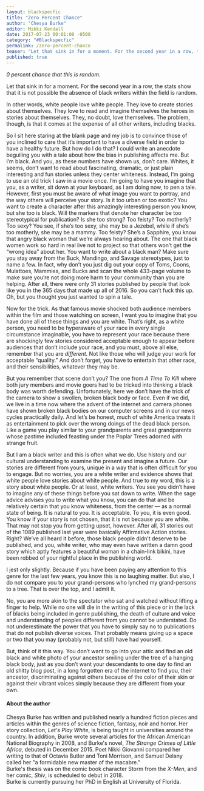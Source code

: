 ```yaml
---
layout: blackspecfic
title: "Zero Percent Chance"
author: "Chesya Burke"
editor: Mikki Kendall
date: 2017-07-23 00:01:00 -0500
category: "#Blackspecfic"
permalink: /zero-percent-chance
teaser: "Let that sink in for a moment. For the second year in a row, the stats show that it is not possible the absence of black writers within the field is random."
published: true
---
```


_0 percent chance that this is random._

Let that sink in for a moment. For the second year in a row, the stats show that it is not possible the absence of black writers within the field is random.

In other words, white people love white people. They love to create stories about themselves. They love to read and imagine themselves the heroes in stories about themselves. They, no doubt, love themselves. The problem, though, is that it comes at the expense of all other writers, including blacks.

So I sit here staring at the blank page and my job is to convince those of you inclined to care that it’s important to have a diverse field in order to have a healthy future. But how do I do that? I could write an anecdote beguiling you with a tale about how the bias in publishing affects me. But I’m black. And you, as these numbers have shown us, don’t care. Whites, it seems, don’t want to read about fascinating, dramatic, or just plain interesting and fun stories unless they center whiteness. Instead, I’m going to use an old trick I saw in a movie once. I’m going to have you imagine that you, as a writer, sit down at your keyboard, as I am doing now, to pen a tale. However, first you must be aware of what image you want to portray, and the way others will perceive your story. Is it too urban or too exotic? You want to create a character after this amazingly interesting person you know, but she too is black. Will the markers that denote her character be too stereotypical for publication? Is she too strong? Too feisty? Too motherly? Too sexy? You see, if she’s too sexy, she may be a Jezebel, while if she’s too motherly, she may be a mammy. Too feisty? She’s a Sapphire, you know that angry black woman that we’re always hearing about. The one that black women work so hard in real live not to project so that others won’t get the “wrong idea” about her. You want to write about a black man? Make sure you stay away from the Buck, Mandingo, and Savage stereotypes, just to name a few. In fact, why don’t you just dig out your copy of Toms, Coons, Mulattoes, Mammies, and Bucks and scan the whole 433-page volume to make sure you’re not doing more harm to your community than you are helping. After all, there were only 31 stories published by people that look like you in the 365 days that made up all of 2016. So you can’t fuck this up. Oh, but you thought you just wanted to spin a tale.

Now for the trick. As that famous movie shocked both audience members within the film and those watching on screen, I want you to imagine that you have done all of these things and you are white. That’s right, as a white person, you need to be hyperaware of your race in every single circumstance imaginable, you have to represent your race because there are shockingly few stories considered acceptable enough to appear before audiences that don’t include your race, and you must, above all else, remember that you are _different_. Not like those who will judge your work for acceptable “quality.”  And don’t forget, you have to entertain that other race, and their sensibilities, whatever they may be.

But you remember that scene don’t you? The one from _A Time To Kill_ where both jury members and movie goers had to be tricked into thinking a black body was worth defending. Unfortunately, here we don’t have the trick of the camera to show a swollen, broken black body or face.  Even if we did, we live in a time now where the advent of the internet and camera phones have shown broken black bodies on our computer screens and in our news cycles practically daily. And let’s be honest, much of white America treats it as entertainment to pick over the wrong doings of the dead black person. Like a game you play similar to your grandparents and great grandparents whose pastime included feasting under the Poplar Trees adorned with strange fruit.  

But I am a black writer and this is often what we do. Use history and our cultural understanding to examine the present and imagine a future. Our stories are different from yours, unique in a way that is often difficult for you to engage. But no worries, you are a white writer and evidence shows that white people love stories about white people. And true to my word, this is a story about white people. Or at least, white writers. You see you didn’t have to imagine any of these things before you sat down to write. When the sage advice advises you to write what you know, you can do that and be relatively certain that you know whiteness, from the center — as a normal state of being. It is natural to you. It is acceptable. To you, it is even good. You know if your story is not chosen, that it is not because you are white. That may not stop you from getting upset, however. After all, 31 stories out of the 1089 published last year were basically Affirmative Action stories. Right? We’ve all heard it before, those black people didn’t deserve to be published, and you, white writer, who may even have written a damn good story which aptly features a beautiful woman in a chain-link bikini, have been robbed of your rightful place in the publishing world.

I jest only slightly. Because if you have been paying any attention to this genre for the last few years, you know this is no laughing matter. But also, I do not compare you to your grand-persons who lynched my grand-persons to a tree. That is over the top, and I admit it.

No, you are more akin to the spectator who sat and watched without lifting a finger to help. While no one will die in the writing of this piece or in the lack of blacks being included in genre publishing, the death of culture and voice and understanding of peoples different from you cannot be understated. Do not underestimate the power that you have to simply say no to publications that do not publish diverse voices. That probably means giving up a space or two that you may (probably not, but still) have had yourself.

But, think of it this way. You don’t want to go into your attic and find an old black and white photo of your ancestor smiling under the tree of a hanging black body, just as you don’t want your descendants to one day to find an old shitty blog post, in a long forgotten era of the internet to find you, their ancestor, discriminating against others because of the color of their skin or against their vibrant voices simply because they are different from your own.

#### About the author

Chesya Burke has written and published nearly a hundred fiction pieces and articles within the genres of science fiction, fantasy, noir and horror. Her story collection, _Let's Play White_, is being taught in universities around the country. In addition, Burke wrote several articles for the African American National Biography in 2008, and Burke's novel, _The Strange Crimes of Little Africa_, debuted in December 2015. Poet Nikki Giovanni compared her writing to that of Octavia Butler and Toni Morrison, and Samuel Delany called her "a formidable new master of the macabre."<br/>Burke's thesis was on the comic book character Storm from the _X-Men_, and her comic, _Shiv_, is scheduled to debut in 2018. <br/>Burke is currently pursuing her PhD in English at University of Florida.
